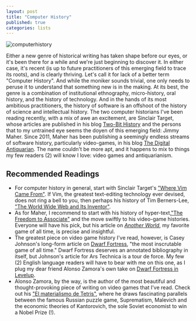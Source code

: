 ```yaml
---
layout: post
title: "Computer History"
published: true
categories: lists
---
```


![computerhistory](https://public-media.smithsonianmag.com/filer/101-Objects-Invention-Eniac-Computer-631.jpg)

Either a new genre of historical writing has taken shape before our eyes, or it's been there for a while and we're just beginning to discover it. In either case, it's recent (is up to future practitioners of this emerging field to trace its roots), and is clearly thriving. Let's call it for lack of a better term "Computer History". And while the moniker sounds trivial, one only needs to peruse it to understand that something new is in the making. At its best, the genre is a combination of institutional ethnography, micro-history, oral history, and the history of technology. And in the hands of its most ambitious practitioners, the history of software is an offshoot of the history of science and intellectual history. The two computer historians I've been reading recently, with a mix of awe an excitement, are Sinclair Target, whose articles are published in his blog [Two-Bit History](https://twobithistory.org) and the persons that to my untrained eye seems the doyen of this emerging field: Jimmy Maher. Since 2011, Maher has been publishing a seemingly endless streams of software history, particularly video-games, in his blog [The Digital Antiquarian](https://www.filfre.net). The name couldn't be more apt, and it happens to mix to things my few readers (2) will know I love: video games and antiquarianism.

## Recommended Readings

- For computer history in general, start with Sinclair Target's ["Where Vim Came From"](https://twobithistory.org/2018/08/05/where-vim-came-from.html). If Vim, the greatest text-editing technology ever devised, does not ring a bell to you, then perhaps his history of Tim Berners-Lee, ["The World Wide Web and Its Inventor"](https://twobithistory.org/2018/06/10/birth-of-the-web.html). 
- As for Maher, I recommend to start with his history of hyper-text,["The Freedom to Associate"](https://www.filfre.net/2016/09/the-freedom-to-associate/) and the move swiftly to his video-game histories. Everyone will have his pick, but his article on [*Another World*](https://www.filfre.net/2018/06/another-world/), my favorite game of all time, is precise and insightful.
- The greatest piece on video game history I've read, however, is Casey Johnson's long-form article on [Dwarf Fortress](https://arstechnica.com/gaming/2013/02/dwarf-fortress-ten-hours-with-the-most-inscrutable-video-game-of-all-time/), "the most inscrutable game of all time." Dwarf Fortress deserves an annotated bibliography in itself, but Johnson's article for Ars Technica is a tour de force. My few (2) English language readers will have to bear with me on this one, as I plug my dear friend Alonso Zamora's own take on [Dwarf Fortress in Levelup](http://www.levelup.com/articulos/283232/El-videojuego-mas-hardcore-del-mundo).
- Alonso Zamora, by the way, is the author of the most beautiful and thought-provoking piece of writing on video games that I've read. Check out his ["El materialismo de Tetris"](http://www.levelup.com/articulos/267743/El-materialismo-de-Tetris), where he draws fascinating parallels between the famous Russian puzzle game, Suprematism, Malevich and the economic theories of Kantorovich, the sole Soviet economist to win a Nobel Prize (!).

